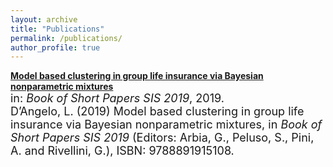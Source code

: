 ```yaml
---
layout: archive
title: "Publications"
permalink: /publications/
author_profile: true
---
```

[**Model based clustering in group life insurance via Bayesian nonparametric mixtures**](https://laura-dangelo.github.io/publication/Model_based_clustering)
<br>
<font size="4">in: <i>Book of Short Papers SIS 2019</i>, 2019.
<br>
D’Angelo, L. (2019) Model based clustering in group life insurance via Bayesian nonparametric mixtures, in <i>Book of Short Papers SIS 2019</i> (Editors: Arbia, G., Peluso, S., Pini, A. and Rivellini, G.), ISBN: 9788891915108.</font>

